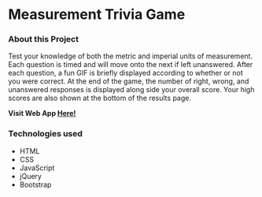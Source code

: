 # Measurement Trivia Game

### About this Project

Test your knowledge of both the metric and imperial units of measurement. Each question is timed and will move onto the next if left unanswered. After each question, a fun GIF is briefly displayed according to whether or not you were correct. At the end of the game, the number of right, wrong, and unanswered responses is displayed along side your overall score. Your high scores are also shown at the bottom of the results page.

  **Visit Web App [Here!](https://dojeda1.github.io/TriviaGame/)**

### Technologies used

* HTML
* CSS
* JavaScript
* jQuery
* Bootstrap
